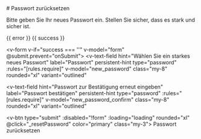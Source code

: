 
<script setup>

    import { ref, onMounted, getCurrentInstance, useAttrs } from 'vue'
    import { createClient } from '@supabase/supabase-js'
    import BackBtn from '../components/BackBtn.vue';
    
    const instance = getCurrentInstance();
    const apikey = instance.appContext.config.globalProperties.$apikey;
    const url = instance.appContext.config.globalProperties.$url;

    const supabase = createClient(url, apikey)

    const form = ref(false)
    const new_password = ref('')
    const new_password_confirm = ref('')
    const error = ref('')
    const success = ref('')
    const loading = ref(false)
  
    const onSubmit = async () => {
        if (new_password.value !== new_password_confirm.value || new_password.value === '') {
            error.value = 'Passwörter stimmen nicht überein';
            success.value = '';
            return;
        }
        // Logic to reset the password
        const { data, error: apiError } = await supabase.auth.updateUser({
            password: new_password.value
        })
        if (apiError) {
            error.value = 'Fehler beim Zurücksetzen des Passworts: ' + apiError.message;
            success.value = '';
        } else {
            success.value = 'Passwort erfolgreich zurückgesetzt';
            error.value = '';
        }
    };
    const rules = {
        required: value => !!value || 'Feld ist erforderlich.',
        counter: value => value.length <= 20 || 'Maximal 20 Zeichen',
        email: value => {
        const pattern = /^(([^<>()[\]\\.,;:\s@"]+(\.[^<>()[\]\\.,;:\s@"]+)*)|(".+"))@((\[[0-9]{1,3}\.[0-9]{1,3}\.[0-9]{1,3}\.[0-9]{1,3}])|(([a-zA-Z\-0-9]+\.)+[a-zA-Z]{2,}))$/
        return pattern.test(value) || 'Ungültige E-Mail-Adresse.'
        },
    }
    const _to_login = () => {
        window.location.href = '/TFM-Documentation/dashboard/profile';
    }
</script>

<BackBtn />
# Passwort zurücksetzen

Bitte geben Sie Ihr neues Passwort ein. Stellen Sie sicher, dass es stark und sicher ist.

<v-chip color="red" v-if="error" class="my-2">
    <span>{{ error }}</span>
</v-chip>
<v-chip color="green" v-if="success" class="my-2">
    <span>{{ success }}</span>
</v-chip>

<v-form v-if="success === ''" v-model="form"
        @submit.prevent="onSubmit">
<v-text-field
    hint="Wählen Sie ein starkes neues Passwort"
    label="Passwort"
    persistent-hint
    type="password"
    :rules="[rules.require]"
    v-model="new_password"
    class="my-8"
    rounded="xl"
    variant="outlined"
></v-text-field>

<v-text-field
    hint="Passwort zur Bestätigung erneut eingeben"
    label="Passwort bestätigen"
    persistent-hint
    type="password"
    :rules="[rules.require]"
    v-model="new_password_confirm"
    class="my-8"
    rounded="xl"
    variant="outlined"
></v-text-field>

<v-btn type="submit" :disabled="!form" :loading="loading"  rounded="xl" @click="_resetPassword" color="primary"  class="my-3">
    Passwort zurücksetzen
</v-btn>
</v-form>

<!--
<div>
    <v-btn rounded="xl" @click="_to_login"  class="my-3">
    Login
    </v-btn>
</div>
-->